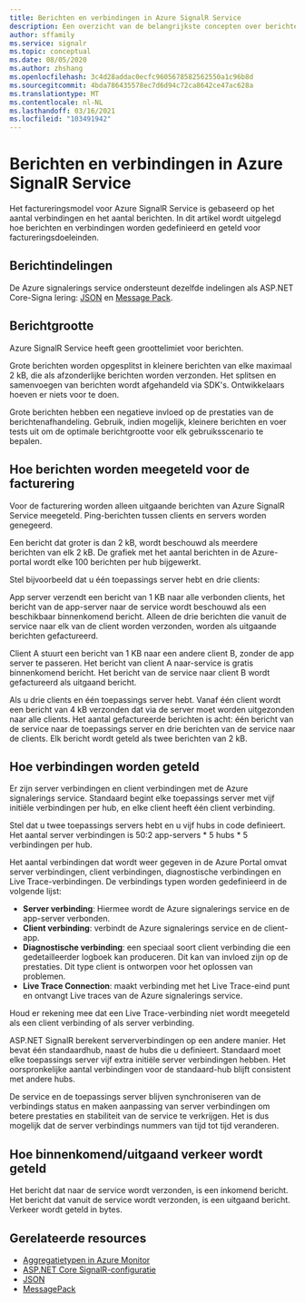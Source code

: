 ```yaml
---
title: Berichten en verbindingen in Azure SignalR Service
description: Een overzicht van de belangrijkste concepten over berichten en verbindingen in Azure SignalR Service.
author: sffamily
ms.service: signalr
ms.topic: conceptual
ms.date: 08/05/2020
ms.author: zhshang
ms.openlocfilehash: 3c4d28addac0ecfc9605678582562550a1c96b8d
ms.sourcegitcommit: 4bda786435578ec7d6d94c72ca8642ce47ac628a
ms.translationtype: MT
ms.contentlocale: nl-NL
ms.lasthandoff: 03/16/2021
ms.locfileid: "103491942"
---
```

# <a name="messages-and-connections-in-azure-signalr-service"></a>Berichten en verbindingen in Azure SignalR Service

Het factureringsmodel voor Azure SignalR Service is gebaseerd op het aantal verbindingen en het aantal berichten. In dit artikel wordt uitgelegd hoe berichten en verbindingen worden gedefinieerd en geteld voor factureringsdoeleinden.


## <a name="message-formats"></a>Berichtindelingen 

De Azure signalerings service ondersteunt dezelfde indelingen als ASP.NET Core-Signa lering: [JSON](https://www.json.org/) en [Message Pack](/aspnet/core/signalr/messagepackhubprotocol).

## <a name="message-size"></a>Berichtgrootte

Azure SignalR Service heeft geen groottelimiet voor berichten.

Grote berichten worden opgesplitst in kleinere berichten van elke maximaal 2 kB, die als afzonderlijke berichten worden verzonden. Het splitsen en samenvoegen van berichten wordt afgehandeld via SDK's. Ontwikkelaars hoeven er niets voor te doen.

Grote berichten hebben een negatieve invloed op de prestaties van de berichtenafhandeling. Gebruik, indien mogelijk, kleinere berichten en voer tests uit om de optimale berichtgrootte voor elk gebruiksscenario te bepalen.

## <a name="how-messages-are-counted-for-billing"></a>Hoe berichten worden meegeteld voor de facturering

Voor de facturering worden alleen uitgaande berichten van Azure SignalR Service meegeteld. Ping-berichten tussen clients en servers worden genegeerd.

Een bericht dat groter is dan 2 kB, wordt beschouwd als meerdere berichten van elk 2 kB. De grafiek met het aantal berichten in de Azure-portal wordt elke 100 berichten per hub bijgewerkt.

Stel bijvoorbeeld dat u één toepassings server hebt en drie clients:

App server verzendt een bericht van 1 KB naar alle verbonden clients, het bericht van de app-server naar de service wordt beschouwd als een beschikbaar binnenkomend bericht. Alleen de drie berichten die vanuit de service naar elk van de client worden verzonden, worden als uitgaande berichten gefactureerd.

Client A stuurt een bericht van 1 KB naar een andere client B, zonder de app server te passeren. Het bericht van client A naar-service is gratis binnenkomend bericht. Het bericht van de service naar client B wordt gefactureerd als uitgaand bericht.

Als u drie clients en één toepassings server hebt. Vanaf één client wordt een bericht van 4 kB verzonden dat via de server moet worden uitgezonden naar alle clients. Het aantal gefactureerde berichten is acht: één bericht van de service naar de toepassings server en drie berichten van de service naar de clients. Elk bericht wordt geteld als twee berichten van 2 kB.

## <a name="how-connections-are-counted"></a>Hoe verbindingen worden geteld

Er zijn server verbindingen en client verbindingen met de Azure signalerings service. Standaard begint elke toepassings server met vijf initiële verbindingen per hub, en elke client heeft één client verbinding.

Stel dat u twee toepassings servers hebt en u vijf hubs in code definieert. Het aantal server verbindingen is 50:2 app-servers * 5 hubs * 5 verbindingen per hub.

Het aantal verbindingen dat wordt weer gegeven in de Azure Portal omvat server verbindingen, client verbindingen, diagnostische verbindingen en Live Trace-verbindingen. De verbindings typen worden gedefinieerd in de volgende lijst:

- **Server verbinding**: Hiermee wordt de Azure signalerings service en de app-server verbonden.
- **Client verbinding**: verbindt de Azure signalerings service en de client-app.
- **Diagnostische verbinding**: een speciaal soort client verbinding die een gedetailleerder logboek kan produceren. Dit kan van invloed zijn op de prestaties. Dit type client is ontworpen voor het oplossen van problemen.
- **Live Trace Connection**: maakt verbinding met het Live Trace-eind punt en ontvangt Live traces van de Azure signalerings service. 
 
Houd er rekening mee dat een Live Trace-verbinding niet wordt meegeteld als een client verbinding of als server verbinding. 

ASP.NET SignalR berekent serververbindingen op een andere manier. Het bevat één standaardhub, naast de hubs die u definieert. Standaard moet elke toepassings server vijf extra initiële server verbindingen hebben. Het oorspronkelijke aantal verbindingen voor de standaard-hub blijft consistent met andere hubs.

De service en de toepassings server blijven synchroniseren van de verbindings status en maken aanpassing van server verbindingen om betere prestaties en stabiliteit van de service te verkrijgen.  Het is dus mogelijk dat de server verbindings nummers van tijd tot tijd veranderen.

## <a name="how-inboundoutbound-traffic-is-counted"></a>Hoe binnenkomend/uitgaand verkeer wordt geteld

Het bericht dat naar de service wordt verzonden, is een inkomend bericht. Het bericht dat vanuit de service wordt verzonden, is een uitgaand bericht. Verkeer wordt geteld in bytes.

## <a name="related-resources"></a>Gerelateerde resources

- [Aggregatietypen in Azure Monitor](../azure-monitor/essentials/metrics-supported.md#microsoftsignalrservicesignalr )
- [ASP.NET Core SignalR-configuratie](/aspnet/core/signalr/configuration)
- [JSON](https://www.json.org/)
- [MessagePack](/aspnet/core/signalr/messagepackhubprotocol)
